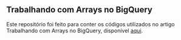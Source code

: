 ## Trabalhando com Arrays no BigQuery

Este repositório foi feito para conter os códigos utilizados no artigo Trabalhando com Arrays no BigQuery, disponível [aqui](https://inside.contabilizei.com.br/trabalhando-com-arrays-no-bigquery-c5577b4b8663).

